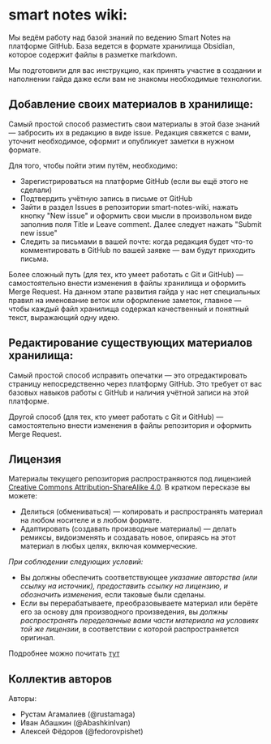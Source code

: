 # smart notes wiki:

Мы ведём работу над базой знаний по ведению Smart Notes на платформе GitHub. База ведется в формате хранилища Obsidian, которое содержит файлы в разметке markdown. 

Мы подготовили для вас инструкцию, как принять участие в создании и наполнении гайда даже если вам не знакомы необходимые технологии.

## Добавление своих материалов в хранилище:

Самый простой способ разместить свои материалы в этой базе знаний — забросить их в редакцию в виде issue. Редакция свяжется с вами, уточнит необходимое, оформит и опубликует заметки в нужном формате.

Для того, чтобы пойти этим путём, необходимо:

- Зарегистрироваться на платформе GitHub (если вы ещё этого не сделали)
- Подтвердить учётную запись в письме от GitHub
- Зайти в раздел Issues в репозитории smart-notes-wiki, нажать кнопку "New issue" и оформить свои мысли в произвольном виде заполнив поля Title и Leave comment. Далее следует нажать "Submit new issue"
- Следить за письмами в вашей почте: когда редакция будет что-то комментировать в GitHub по вашей заявке — вам будут приходить письма.

Более сложный путь (для тех, кто умеет работать с Git и GitHub) — самостоятельно внести изменения в файлы хранилища и оформить Merge Request. На данном этапе развития гайда у нас нет специальных правил на именование веток или оформление заметок, главное — чтобы каждый файл хранилища содержал качественный и понятный текст, выражающий одну идею.

## Редактирование существующих материалов хранилища:

Самый простой способ исправить опечатки — это отредактировать страницу непосредственно через платформу GitHub. Это требует от вас базовых навыков работы с GitHub и наличия учётной записи на этой платформе.

Другой способ (для тех, кто умеет работать с Git и GitHub) — самостоятельно внести изменения в файлы репозитория и оформить Merge Request. 


## Лицензия

Материалы текущего репозитория распространяются под лицензией [Creative Commons Attribution-ShareAlike 4.0](LICENSE.md). В кратком пересказе вы можете:

- Делиться (обмениваться) — копировать и распространять материал на любом носителе и в любом формате.
- Адаптировать (создавать производные материалы) — делать ремиксы, видоизменять и создавать новое, опираясь на этот материал в любых целях, включая коммерческие.

*При соблюдении следующих условий:*

- Вы должны обеспечить соответствующее *указание авторства (или ссылку на источник), предоставить ссылку на лицензию, и обозначить изменения*, если таковые были сделаны.
- Если вы перерабатываете, преобразовываете материал или берёте его за основу для производного произведения, вы *должны распространять переделанные вами части материала на условиях той же лицензии*, в соответствии с которой распространяется оригинал.

Подробнее можно почитать [тут](https://ru.wikipedia.org/wiki/%D0%9B%D0%B8%D1%86%D0%B5%D0%BD%D0%B7%D0%B8%D0%B8_%D0%B8_%D0%B8%D0%BD%D1%81%D1%82%D1%80%D1%83%D0%BC%D0%B5%D0%BD%D1%82%D1%8B_Creative_Commons)

## Коллектив авторов

Авторы:

- Рустам Агамалиев (@rustamaga)
- Иван Абашкин (@AbashkinIvan) 
- Алексей Фёдоров (@fedorovpishet)
